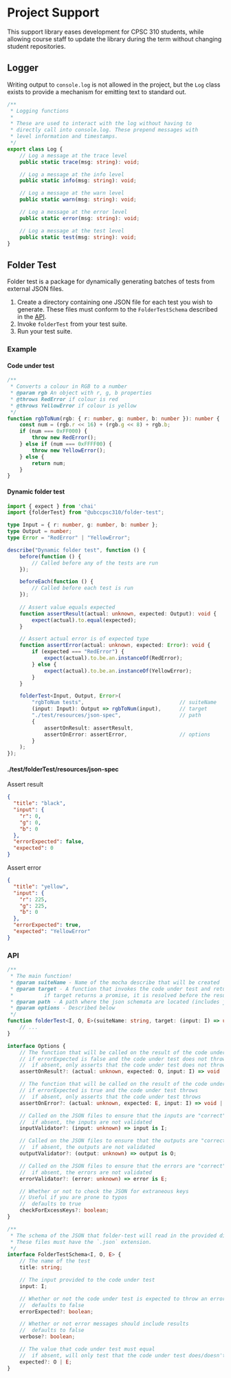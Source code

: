 # Project Support

This support library eases development for CPSC 310 students, while allowing course staff to update the library during the term without changing student repositories. 

## Logger

Writing output to `console.log` is not allowed in the project, but the `Log` class exists to provide a mechanism for emitting text to standard out.

```typescript
/**
 * Logging functions
 *
 * These are used to interact with the log without having to
 * directly call into console.log. These prepend messages with 
 * level information and timestamps.
 */
export class Log {
    // Log a message at the trace level
    public static trace(msg: string): void;

    // Log a message at the info level
    public static info(msg: string): void;

    // Log a message at the warn level
    public static warn(msg: string): void;

    // Log a message at the error level
    public static error(msg: string): void;

    // Log a message at the test level
    public static test(msg: string): void;
}
```

## Folder Test

Folder test is a package for dynamically generating batches of tests from external JSON files.

1. Create a directory containing one JSON file for each test you wish to generate. These files must conform to the `FolderTestSchema` described in the [API](#api).
1. Invoke `folderTest` from your test suite.
1. Run your test suite.

### Example

#### Code under test
```typescript
/**
 * Converts a colour in RGB to a number
 * @param rgb An object with r, g, b properties
 * @throws RedError if colour is red
 * @throws YellowError if colour is yellow
 */
function rgbToNum(rgb: { r: number, g: number, b: number }): number {
    const num = (rgb.r << 16) + (rgb.g << 8) + rgb.b;
    if (num === 0xFF000) {
        throw new RedError();
    } else if (num === 0xFFFF00) {
        throw new YellowError();
    } else {
        return num;
    }
}
```

#### Dynamic folder test
```typescript
import { expect } from 'chai'
import {folderTest} from "@ubccpsc310/folder-test";

type Input = { r: number, g: number, b: number };
type Output = number;
type Error = "RedError" | "YellowError";

describe("Dynamic folder test", function () {
    before(function () {
        // Called before any of the tests are run
    });

    beforeEach(function () {
        // Called before each test is run
    });
    
    // Assert value equals expected
    function assertResult(actual: unknown, expected: Output): void {
        expect(actual).to.equal(expected);
    }

    // Assert actual error is of expected type
    function assertError(actual: unknown, expected: Error): void {
        if (expected === "RedError") {
            expect(actual).to.be.an.instanceOf(RedError);
        } else {
            expect(actual).to.be.an.instanceOf(YellowError);
        }
    }

    folderTest<Input, Output, Error>(
        "rgbToNum tests",                               // suiteName
        (input: Input): Output => rgbToNum(input),      // target
        "./test/resources/json-spec",                   // path
        {
            assertOnResult: assertResult,
            assertOnError: assertError,                 // options
        }
    );
});
```

#### ./test/folderTest/resources/json-spec

Assert result
```json
{
  "title": "black",
  "input": {
    "r": 0,
    "g": 0,
    "b": 0
  },
  "errorExpected": false,
  "expected": 0
}
```

Assert error
```json
{
  "title": "yellow",
  "input": {
    "r": 225,
    "g": 225,
    "b": 0
  },
  "errorExpected": true,
  "expected": "YellowError"
}
```

### API
```typescript
/**
 * The main function!
 * @param suiteName - Name of the mocha describe that will be created
 * @param target - A function that invokes the code under test and returns the result
 *          if target returns a promise, it is resolved before the result is passed to `assertOnResult` function
 * @param path - A path where the json schemata are located (includes json schemata in subdirectories)
 * @param options - Described below
 */
function folderTest<I, O, E>(suiteName: string, target: (input: I) => unknown, path: string, options: Options) {
    // ...
}

interface Options {
    // The function that will be called on the result of the code under test
    // if errorExpected is false and the code under test does not throw
    //  if absent, only asserts that the code under test does not throw
    assertOnResult?: (actual: unknown, expected: O, input: I) => void | PromiseLike<void>;

    // The function that will be called on the result of the code under test
    // if errorExpected is true and the code under test throws
    //  if absent, only asserts that the code under test throws
    assertOnError?: (actual: unknown, expected: E, input: I) => void | PromiseLike<void>;

    // Called on the JSON files to ensure that the inputs are "correct" as specified this function
    //  if absent, the inputs are not validated
    inputValidator?: (input: unknown) => input is I;

    // Called on the JSON files to ensure that the outputs are "correct" as specified this function
    //  if absent, the outputs are not validated
    outputValidator?: (output: unknown) => output is O;

    // Called on the JSON files to ensure that the errors are "correct" as specified this function
    //  if absent, the errors are not validated
    errorValidator?: (error: unknown) => error is E;

    // Whether or not to check the JSON for extraneous keys
    // Useful if you are prone to typos
    //  defaults to true
    checkForExcessKeys?: boolean;
}

/**
 * The schema of the JSON that folder-test will read in the provided directory.
 * These files must have the `.json` extension.
 */
interface FolderTestSchema<I, O, E> {
    // The name of the test
    title: string;

    // The input provided to the code under test
    input: I;

    // Whether or not the code under test is expected to throw an error
    //  defaults to false
    errorExpected?: boolean;

    // Whether or not error messages should include results
    //  defaults to false
    verbose?: boolean;

    // The value that code under test must equal
    //  if absent, will only test that the code under test does/doesn't throw an error
    expected?: O | E;
}
```
